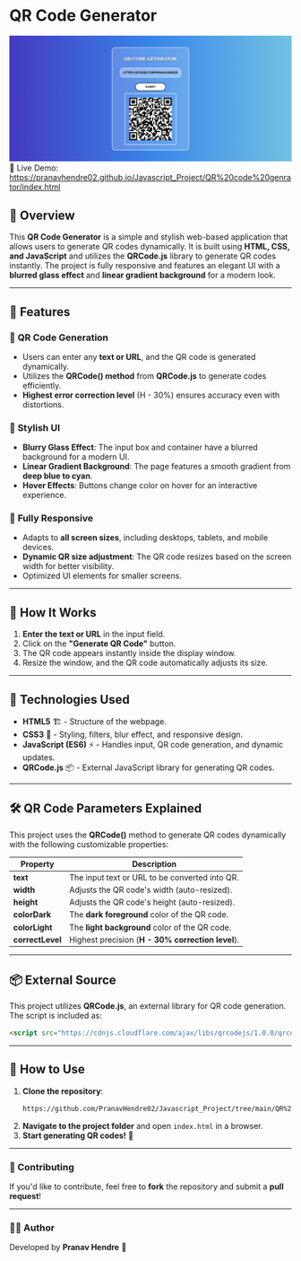 # QR Code Generator
![image alt](https://github.com/PranavHendre02/Javascript_Project/blob/e1fe40cf42f6b920f47b5ec403281e2abc821825/QR%20code%20genrator/QRCode%20Generator.png)
🔗 Live Demo: https://pranavhendre02.github.io/Javascript_Project/QR%20code%20genrator/index.html
## 🚀 Overview
This **QR Code Generator** is a simple and stylish web-based application that allows users to generate QR codes dynamically. It is built using **HTML, CSS, and JavaScript** and utilizes the **QRCode.js** library to generate QR codes instantly. The project is fully responsive and features an elegant UI with a **blurred glass effect** and **linear gradient background** for a modern look.

---

## 🎨 Features

### 🔹 **QR Code Generation**
- Users can enter any **text or URL**, and the QR code is generated dynamically.
- Utilizes the **QRCode() method** from **QRCode.js** to generate codes efficiently.
- **Highest error correction level** (H - 30%) ensures accuracy even with distortions.

### 🎨 **Stylish UI**
- **Blurry Glass Effect**: The input box and container have a blurred background for a modern UI.
- **Linear Gradient Background**: The page features a smooth gradient from **deep blue to cyan**.
- **Hover Effects**: Buttons change color on hover for an interactive experience.

### 📱 **Fully Responsive**
- Adapts to **all screen sizes**, including desktops, tablets, and mobile devices.
- **Dynamic QR size adjustment**: The QR code resizes based on the screen width for better visibility.
- Optimized UI elements for smaller screens.

---

## 📌 How It Works

1. **Enter the text or URL** in the input field.
2. Click on the **"Generate QR Code"** button.
3. The QR code appears instantly inside the display window.
4. Resize the window, and the QR code automatically adjusts its size.

---

## 🔧 Technologies Used

- **HTML5** 🏗️ - Structure of the webpage.
- **CSS3** 🎨 - Styling, filters, blur effect, and responsive design.
- **JavaScript (ES6)** ⚡ - Handles input, QR code generation, and dynamic updates.
- **QRCode.js** 📦 - External JavaScript library for generating QR codes.

---

## 🛠️ QR Code Parameters Explained
This project uses the **QRCode()** method to generate QR codes dynamically with the following customizable properties:

| Property         | Description                                      |
|-----------------|--------------------------------------------------|
| **text**        | The input text or URL to be converted into QR.   |
| **width**       | Adjusts the QR code's width (auto-resized).      |
| **height**      | Adjusts the QR code's height (auto-resized).     |
| **colorDark**   | The **dark foreground** color of the QR code.    |
| **colorLight**  | The **light background** color of the QR code.   |
| **correctLevel** | Highest precision (**H - 30% correction level**).|

---

## 📦 External Source
This project utilizes **QRCode.js**, an external library for QR code generation. The script is included as:

```html
<script src="https://cdnjs.cloudflare.com/ajax/libs/qrcodejs/1.0.0/qrcode.min.js"></script>
```

---

## 📌 How to Use

1. **Clone the repository**:
   ```sh
   https://github.com/PranavHendre02/Javascript_Project/tree/main/QR%20code%20genrator
   ```
2. **Navigate to the project folder** and open `index.html` in a browser.
3. **Start generating QR codes!** 🚀

---

### 🤝 Contributing
If you'd like to contribute, feel free to **fork** the repository and submit a **pull request**!

---

### 👨‍💻 Author
Developed by **Pranav Hendre** 🚀


